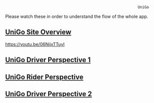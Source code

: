 

                                                               UniGo



Please watch these in order to understand the flow of the whole app.

## [UniGo Site Overview](https://youtu.be/06NijxTTuyI)

https://youtu.be/06NijxTTuyI

## [UniGo Driver Perspective 1](https://youtu.be/R28gDqj_JY8)


## [UniGo Rider Perspective](https://youtu.be/5RhkXoI91fs)

## [UniGo Driver Perspective 2](https://youtu.be/qnINrGle9fU)

